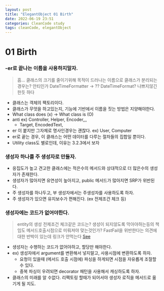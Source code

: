 ```yaml
---
layout: post
title: "ElegantObject 01 Birth"
date: 2022-06-19 23:51
categories: CleanCode study
tags: cleanCode, elegantObject
---
```

# 01 Birth
### -er로 끝나는 이름을 사용하지말자.
> 흠... 클래스의 크기를 줄이기위해 목적이 드러나는 이름으로 클래스가 분리되는 경우는? 안티인가
> DateTimeFormatter -> ?? DateTimeFormat? 나쁘지않긴한듯 하다
- 클래스는 객체의 팩토리이다.
- 클래스가 무엇을 하고있는지, 기능에 기반에서 이름을 짓는 방법은 지양해야한다.
- What class does (x) -> What class is (O)
- anti ex) Controller, Helper, Encoder,,, 
    - Target, EncodedText, 
- er 이 붙지만 그자체로 명사인경우는 괜찮다. ex) User, Computer
- er로 끝는 경우, 이 클래스는  어떤 데이터를 다루는 절차들의 집합일 뿐이다.
- Utility class도 별로인데, 이유는 3.2.3에서 보자
### 생성자 하나를 주 생성자로 만들자.
- 응집도가 높고 견고한 클래스에는 적은수의 메서드와 상대적으로 더 많은수의 생성자가 존재한다.
- 생성자가 많아지면 유연성이 높아지고, public 메서드가 많아지면 SRP가 위반된다.
- 주 생성자를 하나두고, 부 생성자에서는 주생성자를 사용하도록 하자.
- 주 생성자가 있으면 유지보수가 편해진다. (ex 전제조건 체크 등)
### 생성자에는 코드가 없어야한다. 
> entity의 생성 전제조건 체크같은 코드는? 생성이 되지않도록 막아야하는등의 책임도 메서드호출시점으로 미뤄져야 맞는것인가?
> FastFail을 위반한다는 의견에대한 반박이 있는데 링크가 안먹는다 [See](https://www.yegor256.com/2015/05/07/ctors-must-be-code-free.html)
- 생성자는 수행하는 코드가 없어야하고, 할당만 해야한다.
- ex) 생성자에서 argument를 변환해서 넣지말고, 사용시점에 변환하도록 하자.  
    - 요청이 있을때 (메서드 호출 시점에) 파싱을 하게되면 시점을 자유룝게 조절할 수 있다.
    - 중복 파싱이 우려되면 decorator 패턴을 사용해서 캐싱하도록 하자.
- 클래스의 미래를 알 수없다. 리팩토링 할때가 되어서야 생성자 로직을 메서드로 옮기게 될 지도.
